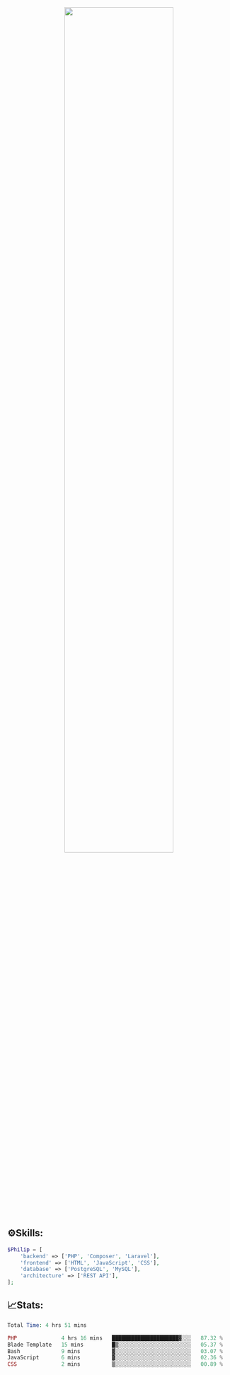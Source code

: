 <div align="center">
<img src="https://readme-typing-svg.demolab.com?font=Inconsolata&weight=500&size=50&duration=4000&pause=300&color=A7A459&center=true&vCenter=true&multiline=true&repeat=false&random=false&width=1300&height=140&lines=Hello,+Привет;I'm+Philip+a+beginner+backend+developer+in+php" width="70%" />
</div>

## ⚙️Skills:
```php
$Philip = [
    'backend' => ['PHP', 'Composer', 'Laravel'],
    'frontend' => ['HTML', 'JavaScript', 'CSS'],
    'database' => ['PostgreSQL', 'MySQL'],
    'architecture' => ['REST API'],
];
```
## 📈Stats:
<!--START_SECTION:waka-->

```PHP
Total Time: 4 hrs 51 mins

PHP              4 hrs 16 mins   █████████████████████▓░░░   87.32 %
Blade Template   15 mins         █▒░░░░░░░░░░░░░░░░░░░░░░░   05.37 %
Bash             9 mins          ▓░░░░░░░░░░░░░░░░░░░░░░░░   03.07 %
JavaScript       6 mins          ▓░░░░░░░░░░░░░░░░░░░░░░░░   02.36 %
CSS              2 mins          ▒░░░░░░░░░░░░░░░░░░░░░░░░   00.89 %
```

<!--END_SECTION:waka-->

